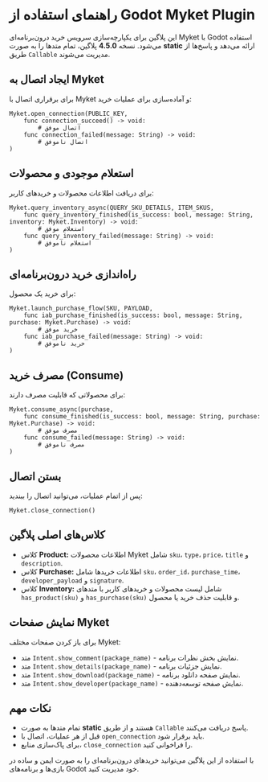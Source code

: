 # راهنمای استفاده از Godot Myket Plugin 

این پلاگین برای یکپارچه‌سازی سرویس خرید درون‌برنامه‌ای Myket با Godot استفاده می‌شود.
نسخه **4.5.0** پلاگین، تمام متدها را به صورت **static** ارائه می‌دهد و پاسخ‌ها از طریق `Callable` مدیریت می‌شوند.

## ایجاد اتصال به Myket

برای برقراری اتصال با Myket و آماده‌سازی برای عملیات خرید:

```gdscript
Myket.open_connection(PUBLIC_KEY,
    func connection_succeed() -> void:
        # اتصال موفق
    func connection_failed(message: String) -> void:
        # اتصال ناموفق
)
```

## استعلام موجودی و محصولات

برای دریافت اطلاعات محصولات و خریدهای کاربر:

```gdscript
Myket.query_inventory_async(QUERY_SKU_DETAILS, ITEM_SKUS,
    func query_inventory_finished(is_success: bool, message: String, inventory: Myket.Inventory) -> void:
        # استعلام موفق
    func query_inventory_failed(message: String) -> void:
        # استعلام ناموفق
)
```

## راه‌اندازی خرید درون‌برنامه‌ای

برای خرید یک محصول:

```gdscript
Myket.launch_purchase_flow(SKU, PAYLOAD,
    func iab_purchase_finished(is_success: bool, message: String, purchase: Myket.Purchase) -> void:
        # خرید موفق
    func iab_purchase_failed(message: String) -> void:
        # خرید ناموفق
)
```

## مصرف خرید (Consume)

برای محصولاتی که قابلیت مصرف دارند:

```gdscript
Myket.consume_async(purchase, 
    func consume_finished(is_success: bool, message: String, purchase: Myket.Purchase) -> void:
        # مصرف موفق
    func consume_failed(message: String) -> void:
        # مصرف ناموفق
)
```

## بستن اتصال

پس از اتمام عملیات، می‌توانید اتصال را ببندید:

```gdscript
Myket.close_connection()
```

## کلاس‌های اصلی پلاگین

* کلاس **Product:** اطلاعات محصولات Myket شامل `sku`، `type`، `price`، `title` و `description`.
* کلاس **Purchase:** اطلاعات خریدها شامل `sku`، `order_id`، `purchase_time`، `developer_payload` و `signature`.
* کلاس **Inventory:** شامل لیست محصولات و خریدهای کاربر با متدهای `has_product(sku)` و `has_purchase(sku)` و قابلیت حذف خرید یا محصول.

##  نمایش صفحات Myket

برای باز کردن صفحات مختلف Myket:

* متد `Intent.show_comment(package_name)` - نمایش بخش نظرات برنامه.
* متد `Intent.show_details(package_name)` - نمایش جزئیات برنامه.
* متد `Intent.show_download(package_name)` - نمایش صفحه دانلود برنامه.
* متد `Intent.show_developer(package_name)` - نمایش صفحه توسعه‌دهنده.

## نکات مهم

* تمام متدها به صورت **static** هستند و از طریق `Callable` پاسخ دریافت می‌کنند.
* قبل از هر عملیات، اتصال با `open_connection` باید برقرار شود.
* برای پاک‌سازی منابع، `close_connection` را فراخوانی کنید.

با استفاده از این پلاگین می‌توانید خریدهای درون‌برنامه‌ای را به صورت ایمن و ساده در بازی‌ها و برنامه‌های Godot خود مدیریت کنید.
